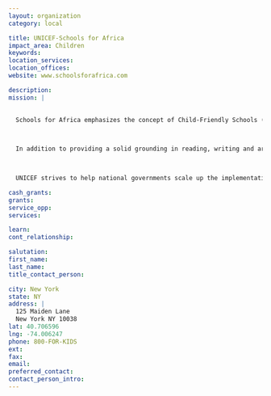 ```yaml
---
layout: organization
category: local

title: UNICEF-Schools for Africa
impact_area: Children
keywords: 
location_services: 
location_offices: 
website: www.schoolsforafrica.com

description: 
mission: |
  

  Schools for Africa emphasizes the concept of Child-Friendly Schools (CFS) focused on the needs of children, so that more pupils are motivated to complete at least primary education. The programme also pays special attention to girls, orphans and other vulnerable groups who are at higher risk of dropping out.

  

  In addition to providing a solid grounding in reading, writing and arithmetic, the Child-Friendly School Curriculum also prioritizes life skills, health education, and the setting up of youth clubs to provide information on prevention and protection from HIV/AIDS.

  

  UNICEF strives to help national governments scale up the implementation of Child-Friendly Schools, so that local successes can be replicated, many

cash_grants: 
grants: 
service_opp: 
services: 

learn: 
cont_relationship: 

salutation: 
first_name: 
last_name: 
title_contact_person: 

city: New York
state: NY
address: |
  125 Maiden Lane     
  New York NY 10038
lat: 40.706596
lng: -74.006247
phone: 800-FOR-KIDS
ext: 
fax: 
email: 
preferred_contact: 
contact_person_intro: 
---
```

